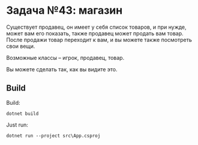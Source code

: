﻿# Задача №43: магазин
Существует продавец, он имеет у себя список товаров, и при нужде, может вам его показать, также продавец может продать вам товар. После продажи товар переходит к вам, и вы можете также посмотреть свои вещи.

Возможные классы – игрок, продавец, товар.

Вы можете сделать так, как вы видите это.

## Build

Build:
```
dotnet build
```

Just run:
```
dotnet run --project src\App.csproj
```
